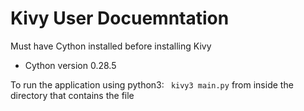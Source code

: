 # Kivy User Docuemntation

Must have Cython installed before installing Kivy
- Cython version 0.28.5

To run the application using python3:
` kivy3 main.py` from inside the directory that contains the file


